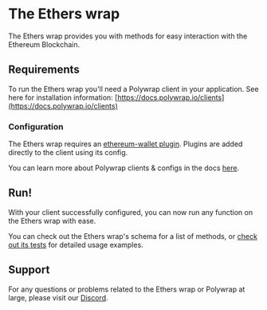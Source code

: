 # The Ethers wrap

The Ethers wrap provides you with methods for easy interaction with the Ethereum Blockchain.

## Requirements

To run the Ethers wrap you'll need a Polywrap client in your application. See here for installation information: [https://docs.polywrap.io/clients](https://docs.polywrap.io/clients)

### Configuration

The Ethers wrap requires an [ethereum-wallet plugin](https://github.com/polywrap/ethereum-wallet). Plugins are added directly to the client using its config.

You can learn more about Polywrap clients & configs in the docs [here](https://docs.polywrap.io/tutorials/use-wraps/configure-client).

## Run!

With your client successfully configured, you can now run any function on the Ethers wrap with ease.

You can check out the Ethers wrap's schema for a list of methods, or [check out its tests](https://github.com/polywrap/ethers/tree/main/wraps/core/tests) for detailed usage examples.

## Support

For any questions or problems related to the Ethers wrap or Polywrap at large, please visit our [Discord](https://discord.polywrap.io).
